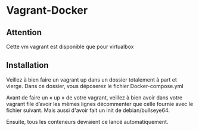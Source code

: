 # Vagrant-Docker

## Attention

Cette vm vagrant est disponible que pour virtualbox

## Installation

Veillez à bien faire un vagrant up dans un dossier totalement à part et vierge. Dans ce dossier, vous déposerez le fichier Docker-compose.yml

Avant de faire un « up » de votre vagrant, veillez à bien avoir dans votre vagrant file d’avoir les mêmes lignes décommenter que celle fournie avec le fichier suivant. Mais aussi d'avoir fait un init de debian/bullseye64.

Ensuite, tous les conteneurs devraient ce lancé automatiquement.

